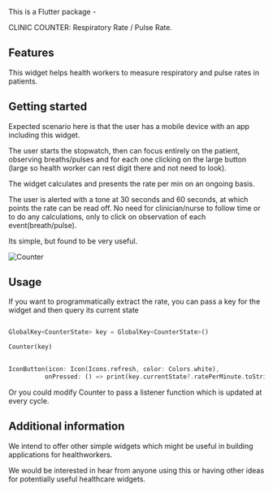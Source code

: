 <!-- 
This README describes the package. If you publish this package to pub.dev,
this README's contents appear on the landing page for your package.

For information about how to write a good package README, see the guide for
[writing package pages](https://dart.dev/guides/libraries/writing-package-pages). 

For general information about developing packages, see the Dart guide for
[creating packages](https://dart.dev/guides/libraries/create-library-packages)
and the Flutter guide for
[developing packages and plugins](https://flutter.dev/developing-packages). 
-->

This is a Flutter package -

CLINIC COUNTER: Respiratory Rate / Pulse Rate. 

## Features

This widget helps health workers to measure respiratory and pulse rates in patients.

## Getting started

Expected scenario here is that the user has a mobile device with an app including this widget.

The user starts the stopwatch, then can focus entirely on the patient, observing breaths/pulses
and for each one clicking on the large button (large so health worker can rest digit there and not need to look).

The widget calculates and presents the rate per min on an ongoing basis.

The user is alerted with a tone at 30 seconds and 60 seconds, at which points the rate can be read off.
No need for clinician/nurse to follow time or to do any calculations, only to click on observation of each event(breath/pulse).

Its simple, but found to be very useful.

![Counter](https://github.com/logiak-dev/counter/blob/master/counter.gif)

## Usage

If you want to programmatically extract the rate, you can pass a key for the widget
and then query its current state

```dart

GlobalKey<CounterState> key = GlobalKey<CounterState>()

Counter(key)
 

IconButton(icon: Icon(Icons.refresh, color: Colors.white),
          onPressed: () => print(key.currentState?.ratePerMinute.toString()))
```
Or you could modify Counter to pass a listener function which is updated at every cycle.

## Additional information

We intend to offer other simple widgets which might be useful 
in building applications for healthworkers.

We would be interested in hear from anyone using this or having other ideas for potentially useful healthcare widgets.
